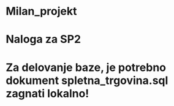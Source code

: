 # Milan_projekt
# Naloga za SP2
# Za delovanje baze, je potrebno dokument spletna_trgovina.sql zagnati lokalno!
